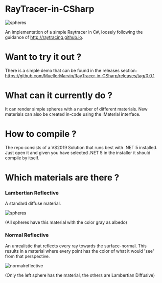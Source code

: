 # RayTracer-in-CSharp

![spheres](https://user-images.githubusercontent.com/8641639/119091756-d53fc700-ba0d-11eb-9301-0f7935d6b4f4.gif)

An implementation of a simple Raytracer in C#, loosely following the guidance of http://raytracing.github.io.

# Want to try it out ?

There is a simple demo that can be found in the releases section:
https://github.com/MuellerMarvin/RayTracer-in-CSharp/releases/tag/0.0.1

# What can it currently do ?

It can render simple spheres with a number of different materials.
New materials can also be created in-code using the IMaterial interface.

# How to compile ?

The repo consists of a VS2019 Solution that runs best with .NET 5 installed.
Just open it and given you have selected .NET 5 in the installer it should compile by itself.

# Which materials are there ?

### Lambertian Reflective ###
A standard diffuse material.


![spheres](https://user-images.githubusercontent.com/8641639/119091756-d53fc700-ba0d-11eb-9301-0f7935d6b4f4.gif)

(All spheres have this material with the color gray as albedo)

### Normal Reflective ###
An unrealistic that reflects every ray towards the surface-normal.
This results in a material where every point has the color of what it would 'see' from that perspective.

![normalreflective](https://user-images.githubusercontent.com/8641639/120059884-8a98fd00-c054-11eb-8702-4cc7d776ad3f.gif)

(Only the left sphere has the material, the others are Lambertian Diffusive)
